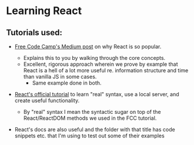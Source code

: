 # Learning React

## Tutorials used:

- [Free Code Camp's Medium post](https://medium.freecodecamp.org/yes-react-is-taking-over-front-end-development-the-question-is-why-40837af8ab76) on why React is so popular.
	- Explains this to you by walking through the core concepts.
	- Excellent, rigorous approach wherein we prove by example that React is a hell of a lot more useful re. information structure and time than vanilla JS in some cases.
		- Same example done in both.

- [React's official tutorial](https://reactjs.org/tutorial/tutorial.html) to learn "real" syntax, use a local server, and create useful functionality.
	- By "real" syntax I mean the syntactic sugar on top of the React/ReactDOM methods we used in the FCC tutorial.

- React's docs are also useful and the folder with that title has code snippets etc. that I'm using to test out some of their examples